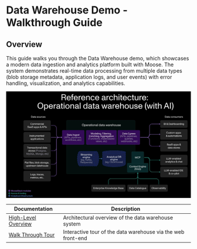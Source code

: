 # Data Warehouse Demo - Walkthrough Guide

## Overview
This guide walks you through the Data Warehouse demo, which showcases a modern data ingestion and analytics platform built with Moose. The system demonstrates real-time data processing from multiple data types (blob storage metadata, application logs, and user events) with error handling, visualization, and analytics capabilities.

![Data Warehouse Architecture](./ODW-architecture.jpg)

| Documentation | Description |
|---------------|-------------|
| [High-Level Overview](./high-level-overview.md) | Architectural overview of the data warehouse system |
| [Walk Through Tour](./walkthrough.md) | Interactive tour of the data warehouse via the web front-end |
